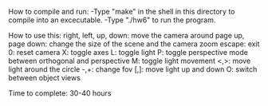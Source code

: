 How to compile and run:
-Type "make" in the shell in this directory to compile into an excecutable.
-Type "./hw6" to run the program.

How to use this:
right, left, up, down: move the camera around
page up, page down: change the size of the scene and the camera zoom
escape: exit
0: reset camera
X: toggle axes
L: toggle light
P: toggle perspective mode between orthogonal and perspective
M: toggle light movement
<,>: move light around the circle
-,+: change fov
[,]: move light up and down
O: switch between object views


Time to complete:
30-40 hours
